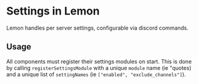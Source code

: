 # Settings in Lemon

Lemon handles per server settings, configurable via discord commands.

## Usage

All components must register their settings modules on start. This is done by calling `registerSettingsModule` with a unique `module` name (ie "quotes) and a unique list of `settingNames` (ie `["enabled", "exclude_channels"]`).
